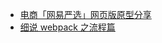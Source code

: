 * [电商「网易严选」网页版原型分享](https://zhuanlan.zhihu.com/p/34456098)
* [细说 webpack 之流程篇](http://taobaofed.org/blog/2016/09/09/webpack-flow/)




